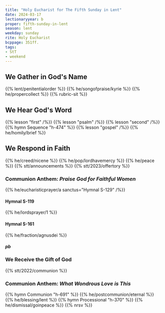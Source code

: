 ```yaml
---
title: "Holy Eucharist for The Fifth Sunday in Lent"
date: 2024-03-17
lectionaryyear: b
proper: fifth-sunday-in-lent
season: lent
weekday: sunday
rite: Holy Eucharist
bcppage: 351ff.
tags:
- StT
- weekend
---
```

## We Gather in God's Name
{{% lent/penitentialorder %}}
{{% he/songofpraise/kyrie %}}
{{% he/propercollect %}}
{{% rubric-sit %}}
## We Hear God's Word
{{% lesson "first" /%}}
{{% lesson "psalm" /%}}
{{% lesson "second" /%}}
{{% hymn Sequence "h-474" %}}
{{% lesson "gospel" /%}}
{{% he/homily/brief %}}
## We Respond in Faith
{{% he/creed/nicene %}}
{{% he/pop/lordhavemercy %}}
{{% he/peace %}}
{{% stt/announcements %}}
{{% stt/2023/offertory %}}
### Communion Anthem: _Praise God for Faithful Women_
{{% he/eucharisticprayer/a sanctus="Hymnal S-129" /%}}
#### Hymnal S-119
{{% he/lordsprayer/1 %}}
#### Hymnal S-161
{{% he/fraction/agnusdei %}}
##### pb
### We Receive the Gift of God
{{% stt/2022/communion %}}
### Communion Anthem: _What Wondrous Love is This_
{{% hymn Communion "h-691" %}}
{{% he/postcommunion/eternal %}}
{{% he/blessing/lent %}}
{{% hymn Processional "h-370" %}}
{{% he/dismissal/goinpeace %}}
{{% nrsv %}}

